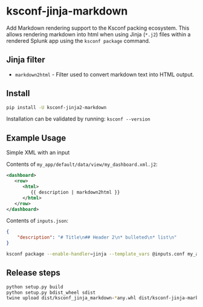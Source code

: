 # ksconf-jinja-markdown

Add Markdown rendering support to the Ksconf packing ecosystem.
This allows rendering markdown into html when using Jinja (`*.j2`) files within
a rendered Splunk app using the `ksconf package` command.

## Jinja filter

* `markdown2html` - Filter used to convert markdown text into HTML output.

## Install

```sh
pip install -U ksconf-jinja2-markdown
```

Installation can be validated by running:  `ksconf --version`


## Example Usage

Simple XML with an input

Contents of `my_app/default/data/view/my_dashboard.xml.j2`:

```xml
<dashboard>
   <row>
      <html>
         {{ description | markdown2html }}
      </html>
   </row>
</dashboard>
```

Contents of `inputs.json`:

```json
{
    "description": "# Title\n## Header 2\n* bulleted\n* list\n"
}
```

```sh
ksconf package --enable-handler=jinja --template_vars @inputs.conf my_app
```


## Release steps

```sh
python setup.py build
python setup.py bdist_wheel sdist
twine upload dist/ksconf_jinja_markdown-*any.whl dist/ksconf-jinja-markdown-*.tar.gz
```
